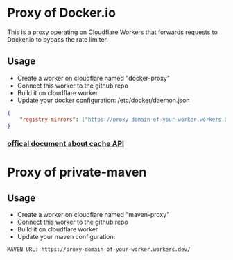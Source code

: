 # Proxy of Docker.io
This is a proxy operating on Cloudflare Workers that forwards requests to Docker.io to bypass the rate limiter.

## Usage
* Create a worker on cloudflare named "docker-proxy"
* Connect this worker to the github repo
* Build it on cloudflare worker
* Update your docker configuration:
/etc/docker/daemon.json
```json
{
    "registry-mirrors": ["https://proxy-domain-of-your-worker.workers.dev"],
}
```

### [offical document about cache API](https://developers.cloudflare.com/workers/examples/cache-api/)


# Proxy of private-maven
## Usage
* Create a worker on cloudflare named "maven-proxy"
* Connect this worker to the github repo
* Build it on cloudflare worker
* Update your maven configuration:
```
MAVEN URL: https://proxy-domain-of-your-worker.workers.dev/
```
